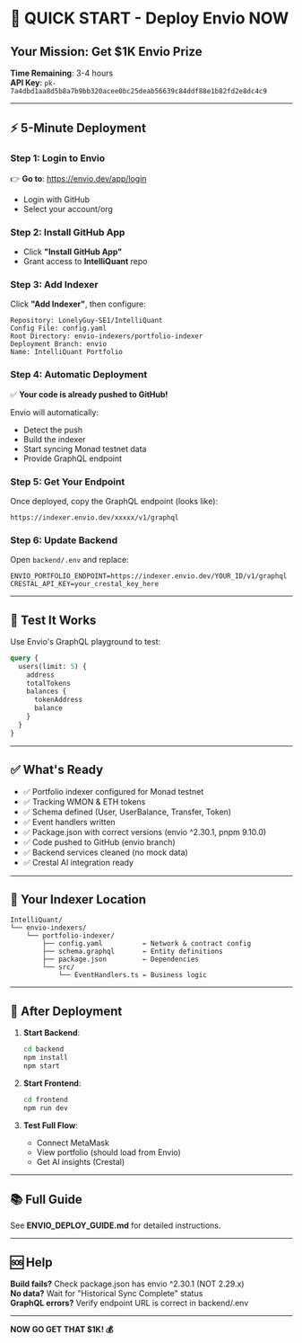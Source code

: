 # 🚀 QUICK START - Deploy Envio NOW

## Your Mission: Get $1K Envio Prize

**Time Remaining**: 3-4 hours  
**API Key**: `pk-7a4dbd1aa8d5b8a7b9bb320acee0bc25deab56639c84ddf88e1b82fd2e8dc4c9`

---

## ⚡ 5-Minute Deployment

### Step 1: Login to Envio

👉 **Go to**: https://envio.dev/app/login

- Login with GitHub
- Select your account/org

### Step 2: Install GitHub App

- Click **"Install GitHub App"**
- Grant access to **IntelliQuant** repo

### Step 3: Add Indexer

Click **"Add Indexer"**, then configure:

```
Repository: LonelyGuy-SE1/IntelliQuant
Config File: config.yaml
Root Directory: envio-indexers/portfolio-indexer
Deployment Branch: envio
Name: IntelliQuant Portfolio
```

### Step 4: Automatic Deployment

✅ **Your code is already pushed to GitHub!**

Envio will automatically:

- Detect the push
- Build the indexer
- Start syncing Monad testnet data
- Provide GraphQL endpoint

### Step 5: Get Your Endpoint

Once deployed, copy the GraphQL endpoint (looks like):

```
https://indexer.envio.dev/xxxxx/v1/graphql
```

### Step 6: Update Backend

Open `backend/.env` and replace:

```env
ENVIO_PORTFOLIO_ENDPOINT=https://indexer.envio.dev/YOUR_ID/v1/graphql
CRESTAL_API_KEY=your_crestal_key_here
```

---

## 🧪 Test It Works

Use Envio's GraphQL playground to test:

```graphql
query {
  users(limit: 5) {
    address
    totalTokens
    balances {
      tokenAddress
      balance
    }
  }
}
```

---

## ✅ What's Ready

- ✅ Portfolio indexer configured for Monad testnet
- ✅ Tracking WMON & ETH tokens
- ✅ Schema defined (User, UserBalance, Transfer, Token)
- ✅ Event handlers written
- ✅ Package.json with correct versions (envio ^2.30.1, pnpm 9.10.0)
- ✅ Code pushed to GitHub (envio branch)
- ✅ Backend services cleaned (no mock data)
- ✅ Crestal AI integration ready

---

## 📁 Your Indexer Location

```
IntelliQuant/
└── envio-indexers/
    └── portfolio-indexer/
        ├── config.yaml          ← Network & contract config
        ├── schema.graphql       ← Entity definitions
        ├── package.json         ← Dependencies
        └── src/
            └── EventHandlers.ts ← Business logic
```

---

## 🎯 After Deployment

1. **Start Backend**:

   ```bash
   cd backend
   npm install
   npm start
   ```

2. **Start Frontend**:

   ```bash
   cd frontend
   npm run dev
   ```

3. **Test Full Flow**:
   - Connect MetaMask
   - View portfolio (should load from Envio)
   - Get AI insights (Crestal)

---

## 📚 Full Guide

See **ENVIO_DEPLOY_GUIDE.md** for detailed instructions.

---

## 🆘 Help

**Build fails?** Check package.json has envio ^2.30.1 (NOT 2.29.x)  
**No data?** Wait for "Historical Sync Complete" status  
**GraphQL errors?** Verify endpoint URL is correct in backend/.env

---

**NOW GO GET THAT $1K! 💰**
